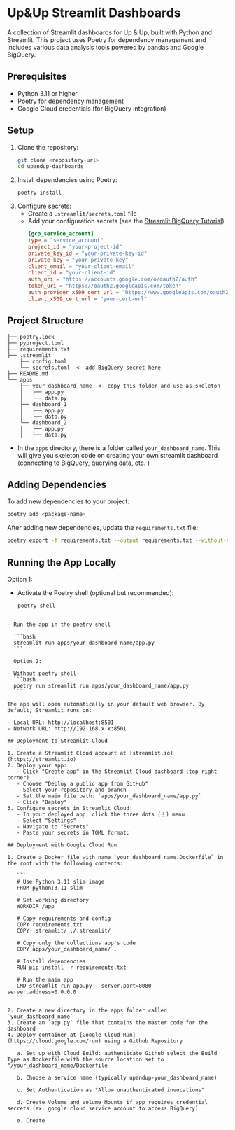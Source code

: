 # Up&Up Streamlit Dashboards

A collection of Streamlit dashboards for Up & Up, built with Python and Streamlit. This project uses Poetry for dependency management and includes various data analysis tools powered by pandas and Google BigQuery.

## Prerequisites

- Python 3.11 or higher
- Poetry for dependency management
- Google Cloud credentials (for BigQuery integration)

## Setup

1. Clone the repository:
   ```bash
   git clone <repository-url>
   cd upandup-dashboards
   ```
2. Install dependencies using Poetry:
   ```bash
   poetry install
   ```
3. Configure secrets:
   - Create a `.streamlit/secrets.toml` file
   - Add your configuration secrets (see the [Streamlit BigQuery Tutorial](https://docs.streamlit.io/develop/tutorials/databases/bigquery))
     ```toml
     [gcp_service_account]
     type = "service_account"
     project_id = "your-project-id"
     private_key_id = "your-private-key-id"
     private_key = "your-private-key"
     client_email = "your-client-email"
     client_id = "your-client-id"
     auth_uri = "https://accounts.google.com/o/oauth2/auth"
     token_uri = "https://oauth2.googleapis.com/token"
     auth_provider_x509_cert_url = "https://www.googleapis.com/oauth2/v1/certs"
     client_x509_cert_url = "your-cert-url"
     ```

## Project Structure

```
├── poetry.lock
├── pyproject.toml
├── requirements.txt
├── .streamlit
    ├── config.toml
    └── secrets.toml  <- add BigQuery secret here
├── README.md
└── apps
    ├── your_dashboard_name  <- copy this folder and use as skeleton
    │   ├── app.py
    │   └── data.py
    ├── dashboard_1
    │   ├── app.py
    │   └── data.py
    └── dashboard_2
    │   ├── app.py
    │   └── data.py
```

- In the `apps` directory, there is a folder called `your_dashboard_name`. This will give you skeleton code on creating your own streamlit dashboard (connecting to BigQuery, querying data, etc. )

## Adding Dependencies

To add new dependencies to your project:

```bash
poetry add <package-name>
```

After adding new dependencies, update the `requirements.txt` file:

```bash
poetry export -f requirements.txt --output requirements.txt --without-hashes --only main
```

## Running the App Locally

Option 1:

- Activate the Poetry shell (optional but recommended):
  ```bash
  poetry shell
  ```

````

- Run the app in the poetry shell

  ```bash
  streamlit run apps/your_dashboard_name/app.py
  ```

  Option 2:

- Without poetry shell
  ```bash
  poetry run streamlit run apps/your_dashboard_name/app.py
  ```

The app will open automatically in your default web browser. By default, Streamlit runs on:

- Local URL: http://localhost:8501
- Network URL: http://192.168.x.x:8501

## Deployment to Streamlit Cloud

1. Create a Streamlit Cloud account at [streamlit.io](https://streamlit.io)
2. Deploy your app:
   - Click "Create app" in the Streamlit Cloud dashboard (top right corner)
   - Choose "Deploy a public app from GitHub"
   - Select your repository and branch
   - Set the main file path: `apps/your_dashboard_name/app.py`
   - Click "Deploy"
3. Configure secrets in Streamlit Cloud:
   - In your deployed app, click the three dots (⋮) menu
   - Select "Settings"
   - Navigate to "Secrets"
   - Paste your secrets in TOML format:

## Deployment with Google Cloud Run

1. Create a Docker file with name `your_dashboard_name.Dockerfile` in the root with the following contents:

   ```
   # Use Python 3.11 slim image
   FROM python:3.11-slim

   # Set working directory
   WORKDIR /app

   # Copy requirements and config
   COPY requirements.txt .
   COPY .streamlit/ ./.streamlit/

   # Copy only the collections app's code
   COPY apps/your_dashboard_name/ .

   # Install dependencies
   RUN pip install -r requirements.txt

   # Run the main app
   CMD streamlit run app.py --server.port=8080 --server.address=0.0.0.0
   ```

2. Create a new directory in the apps folder called `your_dashboard_name`
3. Create an `app.py` file that contains the master code for the dashboard
4. Deploy container at [Google Cloud Run](https://cloud.google.com/run) using a Github Repository

   a. Set up with Cloud Build: authenticate Github select the Build Type as Dockerfile with the source location set to "/your_dashboard_name/Dockerfile

   b. Choose a service name (typically upandup-your_dashboard_name)

   c. Set Authentication as "Allow unauthenticated invocations"

   d. Create Volume and Volume Mounts if app requires credential secrets (ex. google cloud service account to access BigQuery)

   e. Create
````
